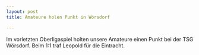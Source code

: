 ```yaml
---
layout: post
title: Amateure holen Punkt in Wörsdorf

---
```


Im vorletzten Oberligaspiel holten unsere Amateure einen Punkt bei der TSG Wörsdorf. Beim 1:1 traf Leopold für die Eintracht.


